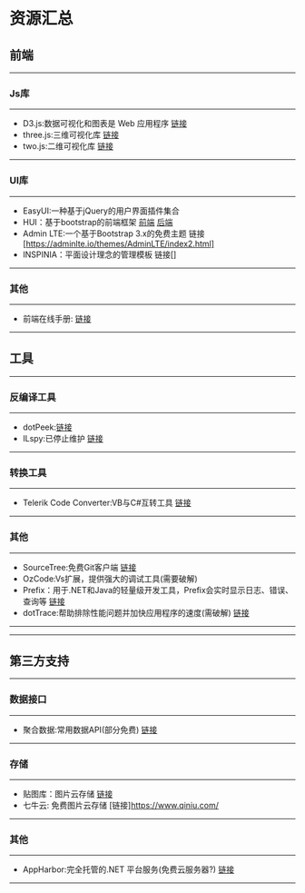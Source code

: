 ﻿# 资源汇总

## 前端
***

### Js库
***
*  D3.js:数据可视化和图表是 Web 应用程序 [链接](https://d3js.org/)
*  three.js:三维可视化库 [链接](https://threejs.org/)
*  two.js:二维可视化库 [链接](https://two.js.org/)
***

### UI库
***
*  EasyUI:一种基于jQuery的用户界面插件集合 
*  HUI：基于bootstrap的前端框架 [前端](http://www.h-ui.net/index.shtml) [后端](http://www.h-ui.net/H-ui.admin.shtml)
*  Admin LTE:一个基于Bootstrap 3.x的免费主题 链接[https://adminlte.io/themes/AdminLTE/index2.html]
*  INSPINIA：平面设计理念的管理模板 链接[]
***

### 其他
***
*  前端在线手册: [链接](http://www.jqhtml.com/category/manual)
***

## 工具
***

### 反编译工具
***
*  dotPeek:[链接](https://www.jetbrains.com/decompiler)
*  ILspy:已停止维护 [链接](https://github.com/icsharpcode/ILSpy#ilspy-------)
***

### 转换工具
***
*  Telerik Code Converter:VB与C#互转工具 [链接](http://converter.telerik.com/)
***

### 其他
***
*  SourceTree:免费Git客户端 [链接](https://www.sourcetreeapp.com/)
*  OzCode:Vs扩展，提供强大的调试工具(需要破解)
*  Prefix：用于.NET和Java的轻量级开发工具，Prefix会实时显示日志、错误、查询等 [链接](https://stackify.com/prefix/)
*  dotTrace:帮助排除性能问题并加快应用程序的速度(需破解) [链接](https://www.jetbrains.com/profiler/)

***


***

## 第三方支持
***

### 数据接口
***
*  聚合数据:常用数据API(部分免费) [链接](https://www.juhe.cn/)
***

### 存储
***
*  贴图库：图片云存储 [链接](http://www.tietuku.com/)
*  七牛云: 免费图片云存储 [链接]https://www.qiniu.com/
***

### 其他
***
*  AppHarbor:完全托管的.NET 平台服务(免费云服务器?) [链接](https://appharbor.com/)
***
